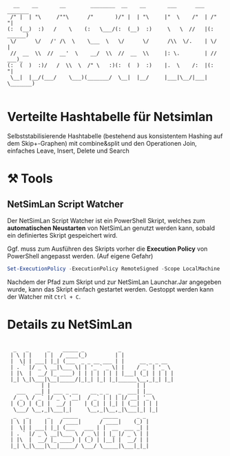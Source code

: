 ```

  __    __       __        ________  __    __       ___      ___   _______                       
 /" |  | "\     /""\      /"       )/" |  | "\     |"  \    /"  | /"     "|                      
(:  (__)  :)   /    \    (:   \___/(:  (__)  :)     \   \  //   |(: ______)                      
 \/      \/   /' /\  \    \___  \   \/      \/      /\\  \/.    | \/    |                        
 //  __  \\  //  __'  \    __/  \\  //  __  \\     |: \.        | // ___)_                       
(:  (  )  :)/   /  \\  \  /" \   :)(:  (  )  :)    |.  \    /:  |(:      "|                      
 \__|  |__/(___/    \___)(_______/  \__|  |__/     |___|\__/|___| \_______)                      
                                                                                                 
```

# Verteilte Hashtabelle für Netsimlan
Selbststabilisierende Hashtabelle (bestehend aus konsistentem Hashing auf dem Skip+-Graphen) mit combine&amp;split und den Operationen Join, einfaches Leave, Insert, Delete und Search

# ⚒️ Tools
## NetSimLan Script Watcher
Der NetSimLan Script Watcher ist ein PowerShell Skript, welches zum **automatischen Neustarten** von NetSimLan genutzt werden kann, sobald ein definiertes Skript gespeichert wird. 

Ggf. muss zum Ausführen des Skripts vorher die **Execution Policy** von PowerShell angepasst werden. (Auf eigene Gefahr)
```PowerShell
Set-ExecutionPolicy -ExecutionPolicy RemoteSigned -Scope LocalMachine
```
Nachdem der Pfad zum Skript und zur NetSimLan Launchar.Jar angegeben wurde, kann das Skript einfach gestartet werden. Gestoppt werden kann der Watcher mit `Ctrl + C`.

# Details zu NetSimLan
```

  _   _      _    _____ _           _                 
 | \ | |    | |  / ____(_)         | |                
 |  \| | ___| |_| (___  _ _ __ ___ | |     __ _ _ __  
 | . ` |/ _ \ __|\___ \| | '_ ` _ \| |    / _` | '_ \ 
 | |\  |  __/ |_ ____) | | | | | | | |___| (_| | | | |
 |_| \_|\___|\__|_____/|_|_| |_| |_|______\__,_|_| |_|
           | |                            | |         
   ___   __| | ___ _ __    __ _ _   _  ___| |__       
  / _ \ / _` |/ _ \ '__|  / _` | | | |/ __| '_ \      
 | (_) | (_| |  __/ |    | (_| | |_| | (__| | | |     
  \___/ \__,_|\___|_|     \__,_|\__,_|\___|_| |_|     
  _   _      _    _____        _____      _ _         
 | \ | |    | |  / ____|      / ____|    (_) |        
 |  \| | ___| |_| (___   ___ | |  __  ___ _| |        
 | . ` |/ _ \ __|\___ \ / _ \| | |_ |/ _ \ | |        
 | |\  |  __/ |_ ____) | (_) | |__| |  __/ | |        
 |_| \_|\___|\__|_____/ \___/ \_____|\___|_|_|        
```
